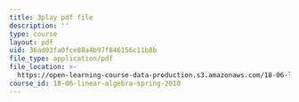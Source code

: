 ```yaml
---
title: 3play pdf file
description: ''
type: course
layout: pdf
uid: 36ad03fa0fce88a4b97f846156c11b8b
file_type: application/pdf
file_location: >-
  https://open-learning-course-data-production.s3.amazonaws.com/18-06-linear-algebra-spring-2010/36ad03fa0fce88a4b97f846156c11b8b_yjBerM5jWsc.pdf
course_id: 18-06-linear-algebra-spring-2010
---
```

